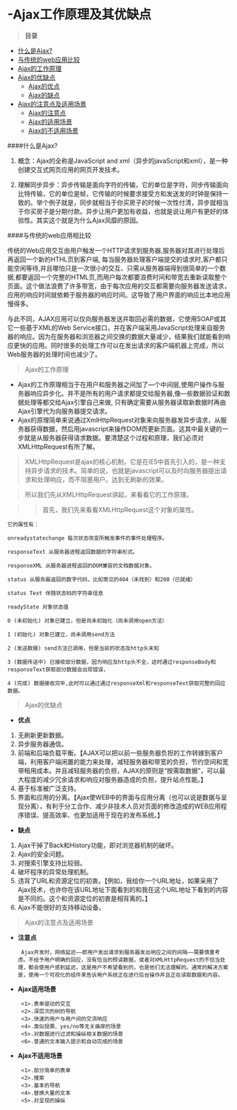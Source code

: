 # -Ajax工作原理及其优缺点

>**目录**

* [什么是Ajax?](#_2)
* [与传统的web应用比较](#_4)
* [Ajax的工作原理](#_3)
* [Ajax的优缺点](#_5)
	+ [Ajax的优点](#_5_1)
	+ [Ajax的缺点](#_5_2)
* [Ajax的注意点及适用场景](#_6)
	+ [Ajax的注意点](#_6_1)
	+ [Ajax的适用场景](#_6_2)
	+ [Ajax的不适用场景](#_6_3)


####什么是Ajax?
<span id= "_2"></span>

1. 概念：Ajax的全称是JavaScript and xml（异步的javaScript和xml），是一种创建交互式网页应用的网页开发技术。


2. 理解同步异步：异步传输是面向字符的传输，它的单位是字符，同步传输面向比特传输，它的单位是帧，它传输的时候要求接受方和发送发的时钟是保持一致的。举个例子就是，同步就相当于你买房子的时候一次性付清，异步就相当于你买房子是分期付款。异步让用户更加有收益，也就是说让用户有更好的体验性。其实这个就是为什么Ajax风靡的原因。

####与传统的web应用相比较
<span id="_4"></span>

传统的Web应用交互由用户触发一个HTTP请求到服务器,服务器对其进行处理后再返回一个新的HTHL页到客户端, 每当服务器处理客户端提交的请求时,客户都只能空闲等待,并且哪怕只是一次很小的交互、只需从服务器端得到很简单的一个数据,都要返回一个完整的HTML页,而用户每次都要浪费时间和带宽去重新读取整个页面。这个做法浪费了许多带宽，由于每次应用的交互都需要向服务器发送请求，应用的响应时间就依赖于服务器的响应时间。这导致了用户界面的响应比本地应用慢得多。

与此不同，AJAX应用可以仅向服务器发送并取回必需的数据，它使用SOAP或其它一些基于XML的Web Service接口，并在客户端采用JavaScript处理来自服务器的响应。因为在服务器和浏览器之间交换的数据大量减少，结果我们就能看到响应更快的应用。同时很多的处理工作可以在发出请求的客户端机器上完成，所以Web服务器的处理时间也减少了。

><font>Ajax的工作原理</font>
<span id="_3"></span>

 * Ajax的工作原理相当于在用户和服务器之间加了—个中间层,使用户操作与服务器响应异步化。并不是所有的用户请求都提交给服务器,像—些数据验证和数据处理等都交给Ajax引擎自己来做, 只有确定需要从服务器读取新数据时再由Ajax引擎代为向服务器提交请求。
 *  Ajax的原理简单来说通过XmlHttpRequest对象来向服务器发异步请求，从服务器获得数据，然后用javascript来操作DOM而更新页面。这其中最关键的一步就是从服务器获得请求数据。要清楚这个过程和原理，我们必须对 XMLHttpRequest有所了解。
> XMLHttpRequest是ajax的核心机制，它是在IE5中首先引入的，是一种支持异步请求的技术。简单的说，也就是javascript可以及时向服务器提出请求和处理响应，而不阻塞用户。达到无刷新的效果。

>所以我们先从XMLHttpRequest讲起，来看看它的工作原理。

>>首先，我们先来看看XMLHttpRequest这个对象的属性。

	它的属性有：
	
	onreadystatechange 每次状态改变所触发事件的事件处理程序。
	
	responseText 从服务器进程返回数据的字符串形式。
	
	responseXML 从服务器进程返回的DOM兼容的文档数据对象。
	
	status 从服务器返回的数字代码，比如常见的404（未找到）和200（已就绪）
	
	status Text 伴随状态码的字符串信息
	
	readyState 对象状态值
	
	0 (未初始化) 对象已建立，但是尚未初始化（尚未调用open方法）
	
	1 (初始化) 对象已建立，尚未调用send方法
	
	2 (发送数据) send方法已调用，但是当前的状态及http头未知
	
	3 (数据传送中) 已接收部分数据，因为响应及http头不全，这时通过responseBody和responseText获取部分数据会出现错误，
	
	4 (完成) 数据接收完毕,此时可以通过通过responseXml和responseText获取完整的回应数据。

><font>Ajax的优缺点</font>
<span id="_5"></span>

* **优点**
<span id="_5_1"></span>

 1. 无刷新更新数据。
 2. 异步服务器通信。
 3. 前端和后端负载平衡。【AJAX可以把以前一些服务器负担的工作转嫁到客户端，利用客户端闲置的能力来处理，减轻服务器和带宽的负担，节约空间和宽带租用成本。并且减轻服务器的负担，AJAX的原则是“按需取数据”，可以最大程度的减少冗余请求和响应对服务器造成的负担，提升站点性能。】
 4. 基于标准被广泛支持。
 5. 界面和应用的分离。【Ajax使WEB中的界面与应用分离（也可以说是数据与呈现分离），有利于分工合作、减少非技术人员对页面的修改造成的WEB应用程序错误、提高效率、也更加适用于现在的发布系统。】


* **缺点**
<span id="_5_2"></span>

 1. Ajax干掉了Back和History功能，即对浏览器机制的破坏。
 2. Ajax的安全问题。
 3. 对搜索引擎支持比较弱。
 4. 破坏程序的异常处理机制。
 5. 违背了URL和资源定位的初衷。【例如，我给你一个URL地址，如果采用了Ajax技术，也许你在该URL地址下面看到的和我在这个URL地址下看到的内容是不同的。这个和资源定位的初衷是相背离的。】 
 6. Ajax不能很好的支持移动设备。
 

><font>Ajax的注意点及适用场景</font>
<span id='_6'></span>

 * **注意点** 
 <span id='_6_1'></span>
	
		Ajax开发时，网络延迟——即用户发出请求到服务器发出响应之间的间隔——需要慎重考虑。不给予用户明确的回应，没有恰当的预读数据，或者对XMLHttpRequest的不恰当处理，都会使用户感到延迟，这是用户不希望看到的，也是他们无法理解的。通常的解决方案是，使用一个可视化的组件来告诉用户系统正在进行后台操作并且正在读取数据和内容。

 * **Ajax适用场景**	
  <span id='_6_2'></span>

		<1>.表单驱动的交互
		<2>.深层次的树的导航
		<3>.快速的用户与用户间的交流响应
		<4>.类似投票、yes/no等无关痛痒的场景
		<5>.对数据进行过滤和操纵相关数据的场景
		<6>.普通的文本输入提示和自动完成的场景	

 * **Ajax不适用场景**	
  <span id='_6_2'></span>
	
		<1>.部分简单的表单
		<2>.搜索
		<3>.基本的导航
		<4>.替换大量的文本
		<5>.对呈现的操纵